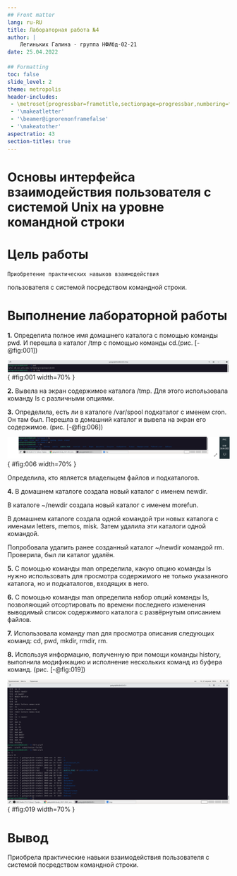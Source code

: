 ```yaml
---
## Front matter
lang: ru-RU
title: Лабораторная работа №4
author: |
    Легиньких Галина - группа НФИбд-02-21
date: 25.04.2022

## Formatting
toc: false
slide_level: 2
theme: metropolis
header-includes: 
 - \metroset{progressbar=frametitle,sectionpage=progressbar,numbering=fraction}
 - '\makeatletter'
 - '\beamer@ignorenonframefalse'
 - '\makeatother'
aspectratio: 43
section-titles: true
---
```


# Основы интерфейса взаимодействия пользователя с системой Unix на уровне командной строки

# Цель работы

    Приобретение практических навыков взаимодействия 
пользователя с системой посредством командной строки.



# Выполнение лабораторной работы

**1.** Определила полное имя домашнего каталога с помощью команды pwd. И перешла в каталог /tmp с помощью команды cd.(рис. [-@fig:001])

![Домашний каталог](images/1.png){ #fig:001 width=70% }


**2.** Вывела на экран содержимое каталога /tmp. Для этого использовала команду ls
с различными опциями.


**3.** Определила, есть ли в каталоге /var/spool подкаталог с именем cron. Он там был. Перешла в домашний каталог и вывела на экран его содержимое. (рис. [-@fig:006])

![spool](images/6.png){ #fig:006 width=70% }


Определила, кто является владельцем файлов и подкаталогов. 


**4.** В домашнем каталоге создала новый каталог с именем newdir.

В каталоге ~/newdir создала новый каталог с именем morefun.

В домашнем каталоге создала одной командой три новых каталога с именами letters, memos, misk. Затем удалила эти каталоги одной командой.

Попробовала удалить ранее созданный каталог ~/newdir командой rm. Проверила, был ли каталог удалён. 



**5.** С помощью команды man определила, какую опцию команды ls нужно использовать для просмотра содержимого не только указанного каталога, но и подкаталогов, входящих в него. 


**6.** С помощью команды man определила набор опций команды ls, позволяющий отсортировать по времени последнего изменения выводимый список содержимого каталога с развёрнутым описанием файлов. 



**7.** Использовала команду man для просмотра описания следующих команд: cd, pwd, mkdir,
rmdir, rm.



**8.** Используя информацию, полученную при помощи команды history, выполнила модификацию и исполнение нескольких команд из буфера команд. (рис. [-@fig:019])

![history](images/19.png){ #fig:019 width=70% }


# Вывод

Приобрела практические навыки взаимодействия пользователя с системой посредством командной строки.

